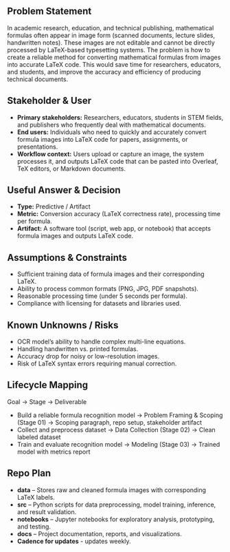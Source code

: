 ## Problem Statement
In academic research, education, and technical publishing, mathematical formulas often appear in image form (scanned documents, lecture slides, handwritten notes). These images are not editable and cannot be directly processed by LaTeX-based typesetting systems. The problem is how to create a reliable method for converting mathematical formulas from images into accurate LaTeX code. This would save time for researchers, educators, and students, and improve the accuracy and efficiency of producing technical documents.

## Stakeholder & User
- **Primary stakeholders:** Researchers, educators, students in STEM fields, and publishers who frequently deal with mathematical documents.  
- **End users:** Individuals who need to quickly and accurately convert formula images into LaTeX code for papers, assignments, or presentations.  
- **Workflow context:** Users upload or capture an image, the system processes it, and outputs LaTeX code that can be pasted into Overleaf, TeX editors, or Markdown documents.

## Useful Answer & Decision
- **Type:** Predictive / Artifact  
- **Metric:** Conversion accuracy (LaTeX correctness rate), processing time per formula.  
- **Artifact:** A software tool (script, web app, or notebook) that accepts formula images and outputs LaTeX code.

## Assumptions & Constraints
- Sufficient training data of formula images and their corresponding LaTeX.  
- Ability to process common formats (PNG, JPG, PDF snapshots).  
- Reasonable processing time (under 5 seconds per formula).  
- Compliance with licensing for datasets and libraries used.

## Known Unknowns / Risks
- OCR model’s ability to handle complex multi-line equations.  
- Handling handwritten vs. printed formulas.  
- Accuracy drop for noisy or low-resolution images.  
- Risk of LaTeX syntax errors requiring manual correction.

## Lifecycle Mapping
Goal → Stage → Deliverable  
- Build a reliable formula recognition model → Problem Framing & Scoping (Stage 01) → Scoping paragraph, repo setup, stakeholder artifact  
- Collect and preprocess dataset → Data Collection (Stage 02) → Clean labeled dataset  
- Train and evaluate recognition model → Modeling (Stage 03) → Trained model with metrics report

## Repo Plan
- **data** – Stores raw and cleaned formula images with corresponding LaTeX labels.  
- **src** – Python scripts for data preprocessing, model training, inference, and result validation.  
- **notebooks** – Jupyter notebooks for exploratory analysis, prototyping, and testing.  
- **docs** – Project documentation, reports, and visualizations.  
- **Cadence for updates** - updates weekly.



